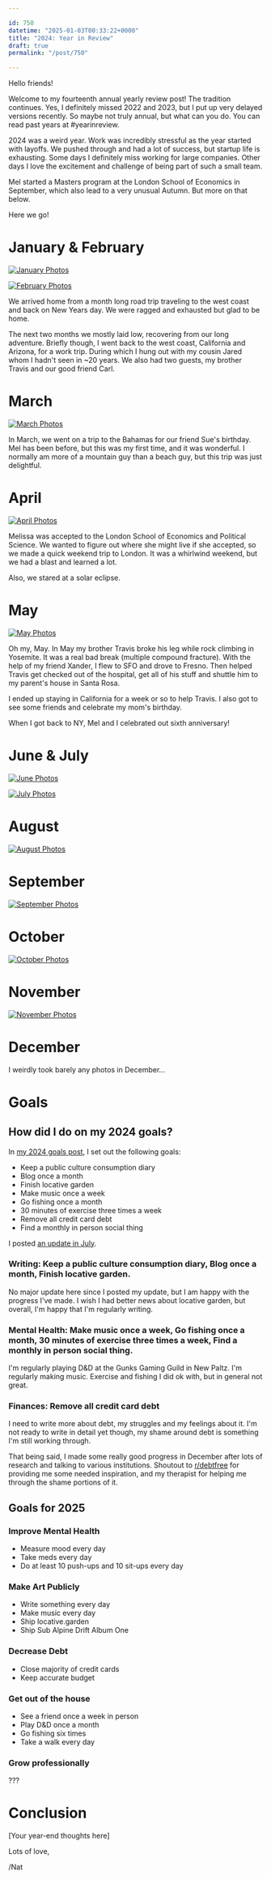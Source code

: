 ```yaml
---

id: 750
datetime: "2025-01-03T00:33:22+0000"
title: "2024: Year in Review"
draft: true
permalink: "/post/750"

---
```


Hello friends!

Welcome to my fourteenth annual yearly review post! The tradition continues. Yes, I definitely missed 2022 and 2023, but I put up very delayed versions recently. So maybe not truly annual, but what can you do. You can read past years at #yearinreview.

2024 was a weird year. Work was incredibly stressful as the year started with layoffs. We pushed through and had a lot of success, but startup life is exhausting. Some days I definitely miss working for large companies. Other days I love the excitement and challenge of being part of such a small team.

Mel started a Masters program at the London School of Economics in September, which also lead to a very unusual Autumn. But more on that below.

Here we go!

# January & February

[![January Photos](https://icco.imgix.net/photos/2024/0J9GAJF7V28Y2.png?w=1024)](https://icco.imgix.net/photos/2024/0J9GAJF7V28Y2.png)

[![February Photos](https://icco.imgix.net/photos/2024/0J9GAJ1QQ29FH.png?w=1024)](https://icco.imgix.net/photos/2024/0J9GAJ1QQ29FH.png)

We arrived home from a month long road trip traveling to the west coast and back on New Years day. We were ragged and exhausted but glad to be home.

The next two months we mostly laid low, recovering from our long adventure. Briefly though, I went back to the west coast, California and Arizona, for a work trip. During which I hung out with my cousin Jared whom I hadn't seen in ~20 years. We also had two guests, my brother Travis and our good friend Carl.

# March

[![March Photos](https://icco.imgix.net/photos/2024/0J9GG2SA729M7.png?w=1024)](https://icco.imgix.net/photos/2024/0J9GG2SA729M7.png)

In March, we went on a trip to the Bahamas for our friend Sue's birthday. Mel has been before, but this was my first time, and it was wonderful. I normally am more of a mountain guy than a beach guy, but this trip was just delightful. 

# April

[![April Photos](https://icco.imgix.net/photos/2024/0J9GM0YXK29CS.png?w=1024)](https://icco.imgix.net/photos/2024/0J9GM0YXK29CS.png)

Melissa was accepted to the London School of Economics and Political Science. We wanted to figure out where she might live if she accepted, so we made a quick weekend trip to London. It was a whirlwind weekend, but we had a blast and learned a lot.

Also, we stared at a solar eclipse.

# May

[![May Photos](https://icco.imgix.net/photos/2024/0J9GV9JXF2B1S.png?w=1024)](https://icco.imgix.net/photos/2024/0J9GV9JXF2B1S.png)

Oh my, May. In May my brother Travis broke his leg while rock climbing in Yosemite. It was a real bad break (multiple compound fracture). With the help of my friend Xander, I flew to SFO and drove to Fresno. Then helped Travis get checked out of the hospital, get all of his stuff and shuttle him to my parent's house in Santa Rosa. 

I ended up staying in California for a week or so to help Travis. I also got to see some friends and celebrate my mom's birthday.

When I got back to NY, Mel and I celebrated out sixth anniversary!

# June & July

[![June Photos](https://icco.imgix.net/photos/2024/0JA4Q81ZR20XH.png?w=1024)](https://icco.imgix.net/photos/2024/0JA4Q81ZR20XH.png)

[![July Photos](https://icco.imgix.net/photos/2024/0JAC5GEJ421YV.png?w=1024)](https://icco.imgix.net/photos/2024/0JAC5GEJ421YV.png)

# August

[![August Photos](https://icco.imgix.net/photos/2025/0JCD8YPXR233V.png?w=1024)](https://icco.imgix.net/photos/2025/0JCD8YPXR233V.png)

# September

[![September Photos](https://icco.imgix.net/photos/2025/0JCDAWMVC23G0.png?w=1024)](https://icco.imgix.net/photos/2025/0JCDAWMVC23G0.png)

# October

[![October Photos](https://icco.imgix.net/photos/2025/0JCDD1R0822CC.png?w=1024)](https://icco.imgix.net/photos/2025/0JCDD1R0822CC.png)

# November

[![November Photos](https://icco.imgix.net/photos/2025/0JCDEV6SG21XH.png?w=1024)](https://icco.imgix.net/photos/2025/0JCDEV6SG21XH.png)

# December

I weirdly took barely any photos in December... 

# Goals

## How did I do on my 2024 goals?

In [my 2024 goals post](https://writing.natwelch.com/post/731), I set out the following goals:

 - Keep a public culture consumption diary
 - Blog once a month
 - Finish locative garden
 - Make music once a week
 - Go fishing once a month
 - 30 minutes of exercise three times a week
 - Remove all credit card debt
 - Find a monthly in person social thing

I posted [an update in July](https://writing.natwelch.com/post/747).

### Writing: Keep a public culture consumption diary, Blog once a month, Finish locative garden.

No major update here since I posted my update, but I am happy with the progress I've made. I wish I had better news about locative garden, but overall, I'm happy that I'm regularly writing.

### Mental Health: Make music once a week, Go fishing once a month, 30 minutes of exercise three times a week, Find a monthly in person social thing.

I'm regularly playing D&D at the Gunks Gaming Guild in New Paltz. I'm regularly making music. Exercise and fishing I did ok with, but in general not great.

### Finances: Remove all credit card debt

I need to write more about debt, my struggles and my feelings about it. I'm not ready to write in detail yet though, my shame around debt is something I'm still working through.

That being said, I made some really good progress in December after lots of research and talking to various institutions. Shoutout to [r/debtfree](https://www.reddit.com/r/debtfree/) for providing me some needed inspiration, and my therapist for helping me through the shame portions of it.

## Goals for 2025

### Improve Mental Health

- Measure mood every day
- Take meds every day
- Do at least 10 push-ups and 10 sit-ups every day

### Make Art Publicly

- Write something every day
- Make music every day
- Ship locative.garden
- Ship Sub Alpine Drift Album One

### Decrease Debt

- Close majority of credit cards
- Keep accurate budget

### Get out of the house

- See a friend once a week in person
- Play D&D once a month
- Go fishing six times
- Take a walk every day

### Grow professionally

???

# Conclusion

[Your year-end thoughts here]

Lots of love,

/Nat
